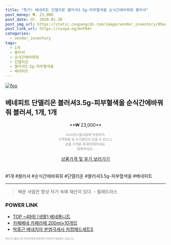 ```yaml
--- 
title: "특가! 베네피트 단델리온 블러셔3.5g-피부혈색을 순식간에바꿔줘 블러셔" 
post_money: ₩. 23,000 
post_date: dt. 2020.01.30 
post_img_url: https://static.coupangcdn.com/image/vendor_inventory/05ac/d1db1f6778fb833b6d3fa95e41c4d90b3501a18d7c8670eebf56da52225a.jpg 
post_link_url: https://coupa.ng/bnF84r 
categories: 
  - vendor_inventory 
tags: 
  - 1개 
  - 블러셔 
  - 순식간에바꿔줘 
  - 단델리온 
  - 블러셔3.5g-피부혈색을 
  - 베네피트 
--- 
```

[![foo](https://static.coupangcdn.com/image/vendor_inventory/05ac/d1db1f6778fb833b6d3fa95e41c4d90b3501a18d7c8670eebf56da52225a.jpg)](https://coupa.ng/bnF84r) 

## 베네피트 단델리온 블러셔3.5g-피부혈색을 순식간에바꿔줘 블러셔, 1개, 1개 
<p style="text-align: center;">**₩ 23,000**</p> 
<p style="text-align: center;"><span style="color: #898c8f; font-family: Georgia,Times,serif; font-size: 0.75em;">2020년01월30일에 작성되어, <br>가격변동 및 추가할인이 있을 수 있으니,<br> 상품 가격을 꼭!확인해주세요.<br>행복하세요~</span> 
</p>	 
<div markdown="0" style="text-align: center;"><a href="https://coupa.ng/bnF84r" class="btn btn--success">상품가격 및 후기 보러가기</a></div> 
<br><br> 
  #1개 #블러셔 #순식간에바꿔줘 #단델리온 #블러셔3.5g-피부혈색을 #베네피트 
<hr> 

> 배운 사람은 항상 자기 속에 재산이 있다. - 필래드라스 


### POWER LINK

* <a href="https://blog.naver.com/fasyy4321/221779552101" target="_blank"> TOP ~49위 [생활] 베네통니트</a>
* <a href="https://blog.naver.com/sakai111/221778175712" target="_blank">카페베네 카페라떼 200ml×10개입</a>
* <a href="https://blog.naver.com/sakai111/221777309642" target="_blank">박홍근 베네치아 본염극세사 차렵패드세트S</a>

<span style="color: #898c8f; font-family: Georgia,Times,serif; font-size: 0.55em;">파트너스활동으로 작성자에게 일정액의 커미션이 제공될수 있습니다.</span> 
